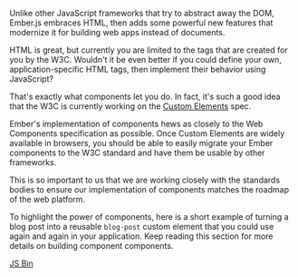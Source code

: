 Unlike other JavaScript frameworks that try to abstract away the DOM,
Ember.js embraces HTML, then adds some powerful new features that
modernize it for building web apps instead of documents.

HTML is great, but currently you are limited to the tags that are
created for you by the W3C. Wouldn't it be even better if you could define
your own, application-specific HTML tags, then implement their behavior
using JavaScript?

That's exactly what components let you do. In fact, it's such a good
idea that the W3C is currently working on the [Custom
Elements](https://dvcs.w3.org/hg/webcomponents/raw-file/tip/spec/custom/index.html)
spec.

Ember's implementation of components hews as closely to the Web
Components specification as possible. Once Custom Elements are widely
available in browsers, you should be able to easily migrate your Ember
components to the W3C standard and have them be usable by other
frameworks.

This is so important to us that we are working closely with the
standards bodies to ensure our implementation of components matches the
roadmap of the web platform.

To highlight the power of components, here is a short example of turning a blog post into a reusable
`blog-post` custom element that you could use again and again in your
application. Keep reading this section for more details on building
component components.

<a class="jsbin-embed" href="http://jsbin.com/ifuxey/2/embed?live">JS Bin</a><script src="http://static.jsbin.com/js/embed.js"></script>
